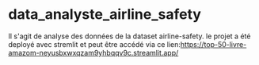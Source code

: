# data_analyste_airline_safety
Il s'agit de analyse des données de la dataset airline-safety. le projet a été deployé avec stremlit et peut être accédé via 
ce lien:https://top-50-livre-amazom-neyusbxwxqzam9yhbqqv9c.streamlit.app/
